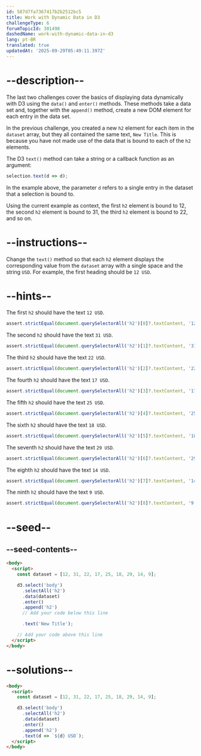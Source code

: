 ```yaml
---
id: 587d7fa7367417b2b2512bc5
title: Work with Dynamic Data in D3
challengeType: 6
forumTopicId: 301498
dashedName: work-with-dynamic-data-in-d3
lang: pt-BR
translated: true
updatedAt: '2025-09-29T05:49:11.397Z'
---
```


# --description--

The last two challenges cover the basics of displaying data dynamically with D3 using the `data()` and `enter()` methods. These methods take a data set and, together with the `append()` method, create a new DOM element for each entry in the data set.

In the previous challenge, you created a new `h2` element for each item in the `dataset` array, but they all contained the same text, `New Title`. This is because you have not made use of the data that is bound to each of the `h2` elements.

The D3 `text()` method can take a string or a callback function as an argument:

```js
selection.text(d => d);
```

In the example above, the parameter `d` refers to a single entry in the dataset that a selection is bound to.

Using the current example as context, the first `h2` element is bound to 12, the second `h2` element is bound to 31, the third `h2` element is bound to 22, and so on.

# --instructions--

Change the `text()` method so that each `h2` element displays the corresponding value from the `dataset` array with a single space and the string `USD`. For example, the first heading should be `12 USD`.

# --hints--

The first `h2` should have the text `12 USD`.

```js
assert.strictEqual(document.querySelectorAll('h2')[0]?.textContent, '12 USD');
```

The second `h2` should have the text `31 USD`.

```js
assert.strictEqual(document.querySelectorAll('h2')[1]?.textContent, '31 USD');
```

The third `h2` should have the text `22 USD`.

```js
assert.strictEqual(document.querySelectorAll('h2')[2]?.textContent, '22 USD');
```

The fourth `h2` should have the text `17 USD`.

```js
assert.strictEqual(document.querySelectorAll('h2')[3]?.textContent, '17 USD');
```

The fifth `h2` should have the text `25 USD`.

```js
assert.strictEqual(document.querySelectorAll('h2')[4]?.textContent, '25 USD');
```

The sixth `h2` should have the text `18 USD`.

```js
assert.strictEqual(document.querySelectorAll('h2')[5]?.textContent, '18 USD');
```

The seventh `h2` should have the text `29 USD`.

```js
assert.strictEqual(document.querySelectorAll('h2')[6]?.textContent, '29 USD');
```

The eighth `h2` should have the text `14 USD`.

```js
assert.strictEqual(document.querySelectorAll('h2')[7]?.textContent, '14 USD');
```

The ninth `h2` should have the text `9 USD`.

```js
assert.strictEqual(document.querySelectorAll('h2')[8]?.textContent, '9 USD');
```

# --seed--

## --seed-contents--

```html
<body>
  <script>
    const dataset = [12, 31, 22, 17, 25, 18, 29, 14, 9];

    d3.select('body')
      .selectAll('h2')
      .data(dataset)
      .enter()
      .append('h2')
      // Add your code below this line

      .text('New Title');

    // Add your code above this line
  </script>
</body>
```

# --solutions--

```html
<body>
  <script>
    const dataset = [12, 31, 22, 17, 25, 18, 29, 14, 9];

    d3.select('body')
      .selectAll('h2')
      .data(dataset)
      .enter()
      .append('h2')
      .text(d => `${d} USD`);
  </script>
</body>
```
